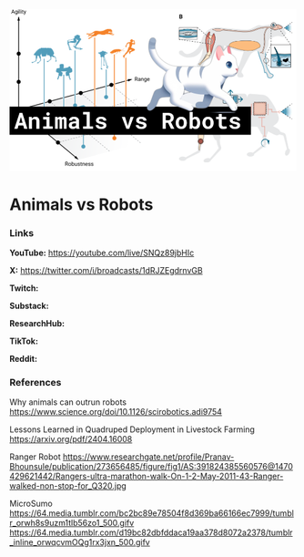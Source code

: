 ![thumbnail](thumbnail.png)

# Animals vs Robots

### Links

**YouTube:** https://youtube.com/live/SNQz89jbHIc

**X:** https://twitter.com/i/broadcasts/1dRJZEgdrnvGB

**Twitch:**

**Substack:**

**ResearchHub:**

**TikTok:**

**Reddit:**

### References

Why animals can outrun robots
https://www.science.org/doi/10.1126/scirobotics.adi9754

Lessons Learned in Quadruped Deployment in Livestock Farming
https://arxiv.org/pdf/2404.16008

Ranger Robot
https://www.researchgate.net/profile/Pranav-Bhounsule/publication/273656485/figure/fig1/AS:391824385560576@1470429621442/Rangers-ultra-marathon-walk-On-1-2-May-2011-43-Ranger-walked-non-stop-for_Q320.jpg

MicroSumo
https://64.media.tumblr.com/bc2bc89e78504f8d369ba66166ec7999/tumblr_orwh8s9uzm1tlb56zo1_500.gifv
https://64.media.tumblr.com/d19bc82dbfddaca19aa378d8072a2378/tumblr_inline_orwqcvmOQg1rx3jxn_500.gifv
